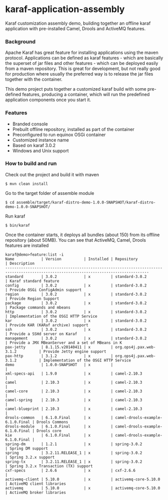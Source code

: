 # karaf-application-assembly
Karaf customization assembly demo, building together an offline karaf application with pre-installed Camel, Drools and ActiveMQ features.

### Background

Apache Karaf has great feature for installing applications using the maven protocol. Applications can be defined as karaf features -  which are basically the superset of jar files and other features - which can be deployed easily from a maven repository. This is great for development, but not really good for production where usually the preferred way is to release the jar files together with the container.

This demo project puts together a customized karaf build with some pre-defined features, producing a container, which will run the predefined application components once you start it.

### Features

  * Branded console
  * Prebuilt offline repository, installed as part of the container
  * Preconfigured to run equinox OSGi container
  * Customized instance name
  * Based on karaf 3.0.2
  * Windows and Unix support
  
  
### How to build and run

Check out the project and build it with maven
```
$ mvn clean install
```

Go to the target folder of assemble module
```
$ cd assemble/target/karaf-distro-demo-1.0.0-SNAPSHOT/karaf-distro-demo-1.0.0-SNAPSHOT/
```
Run karaf
```
$ bin/karaf
```

Once the container starts, it deploys all bundles (about 150) from its offline repository (about 50MB).
You can see that ActiveMQ, Camel, Drools features are installed

```
karaf@demo>feature:list -i
Name            | Version          | Installed | Repository                       | Description                                       
--------------------------------------------------------------------------------------------------------------------------------------
standard        | 3.0.2            | x         | standard-3.0.2                   | Karaf standard feature                            
config          | 3.0.2            | x         | standard-3.0.2                   | Provide OSGi ConfigAdmin support                  
region          | 3.0.2            | x         | standard-3.0.2                   | Provide Region Support                            
package         | 3.0.2            | x         | standard-3.0.2                   | Package commands and mbeans                       
http            | 3.0.2            | x         | standard-3.0.2                   | Implementation of the OSGI HTTP Service           
kar             | 3.0.2            | x         | standard-3.0.2                   | Provide KAR (KARaf archive) support               
ssh             | 3.0.2            | x         | standard-3.0.2                   | Provide a SSHd server on Karaf                    
management      | 3.0.2            | x         | standard-3.0.2                   | Provide a JMX MBeanServer and a set of MBeans in K
pax-jetty       | 8.1.15.v20140411 | x         | org.ops4j.pax.web-3.1.2          | Provide Jetty engine support                      
pax-http        | 3.1.2            | x         | org.ops4j.pax.web-3.1.2          | Implementation of the OSGI HTTP Service           
demo            | 1.0.0-SNAPSHOT   | x         |                                  |                                                   
xml-specs-api   | 1.9.0            | x         | camel-2.10.3                     |                                                   
camel           | 2.10.3           | x         | camel-2.10.3                     |                                                   
camel-core      | 2.10.3           | x         | camel-2.10.3                     |                                                   
camel-spring    | 2.10.3           | x         | camel-2.10.3                     |                                                   
camel-blueprint | 2.10.3           | x         | camel-2.10.3                     |                                                   
drools-common   | 6.1.0.Final      | x         | camel-drools-example-6.1.0.Final | Drools Commons                                    
drools-module   | 6.1.0.Final      | x         | camel-drools-example-6.1.0.Final | Drools core                                       
kie             | 6.1.0.Final      | x         | camel-drools-example-6.1.0.Final |                                                   
spring-dm       | 1.2.1            | x         | spring-3.0.2                     | Spring DM support                                 
spring          | 3.2.11.RELEASE_1 | x         | spring-3.0.2                     | Spring 3.2.x support                              
spring-tx       | 3.2.11.RELEASE_1 | x         | spring-3.0.2                     | Spring 3.2.x Transaction (TX) support             
cxf-specs       | 2.6.6            | x         | cxf-2.6.6                        |                                                   
activemq-client | 5.10.0           | x         | activemq-core-5.10.0             | ActiveMQ client libraries                         
activemq        | 5.10.0           | x         | activemq-core-5.10.0             | ActiveMQ broker libraries                         
```
